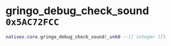 # gringo_debug_check_sound `0x5AC72FCC`

```lua
natives.core.gringo_debug_check_sound(_unk0 --[[ integer ]])
```